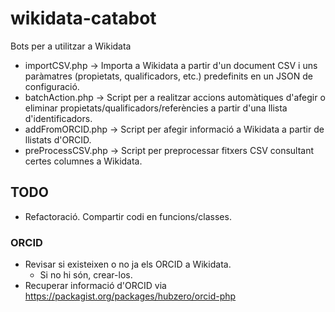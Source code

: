# wikidata-catabot

Bots per a utilitzar a Wikidata

* importCSV.php -> Importa a Wikidata a partir d'un document CSV i uns paràmatres (propietats, qualificadors, etc.) predefinits en un JSON de configuració.
* batchAction.php -> Script per a realitzar accions automàtiques d'afegir o eliminar propietats/qualificadors/referències a partir d'una llista d'identificadors.
* addFromORCID.php -> Script per afegir informació a Wikidata a partir de llistats d'ORCID.
* preProcessCSV.php -> Script per preprocessar fitxers CSV consultant certes columnes a Wikidata.

## TODO

* Refactoració. Compartir codi en funcions/classes.

### ORCID

* Revisar si existeixen o no ja els ORCID a Wikidata.
	* Si no hi són, crear-los.
* Recuperar informació d'ORCID via https://packagist.org/packages/hubzero/orcid-php





